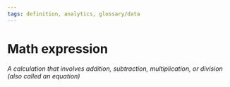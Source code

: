 ```yaml
---
tags: definition, analytics, glossary/data
---
```

#  Math expression
*A calculation that involves addition, subtraction, multiplication, or division (also called an equation)*